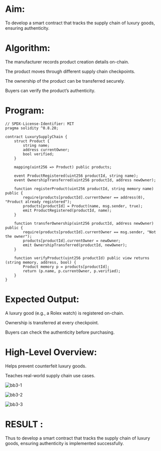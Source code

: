 # Aim:
To develop a smart contract that tracks the supply chain of luxury goods, ensuring authenticity.
# Algorithm:
The manufacturer records product creation details on-chain.


The product moves through different supply chain checkpoints.


The ownership of the product can be transferred securely.


Buyers can verify the product’s authenticity.


# Program:
```
// SPDX-License-Identifier: MIT
pragma solidity ^0.8.20;

contract LuxurySupplyChain {
    struct Product {
        string name;
        address currentOwner;
        bool verified;
    }

    mapping(uint256 => Product) public products;

    event ProductRegistered(uint256 productId, string name);
    event OwnershipTransferred(uint256 productId, address newOwner);

    function registerProduct(uint256 productId, string memory name) public {
        require(products[productId].currentOwner == address(0), "Product already registered");
        products[productId] = Product(name, msg.sender, true);
        emit ProductRegistered(productId, name);
    }

    function transferOwnership(uint256 productId, address newOwner) public {
        require(products[productId].currentOwner == msg.sender, "Not the owner");
        products[productId].currentOwner = newOwner;
        emit OwnershipTransferred(productId, newOwner);
    }

    function verifyProduct(uint256 productId) public view returns (string memory, address, bool) {
        Product memory p = products[productId];
        return (p.name, p.currentOwner, p.verified);
    }
}
```
# Expected Output:
A luxury good (e.g., a Rolex watch) is registered on-chain.


Ownership is transferred at every checkpoint.


Buyers can check the authenticity before purchasing.


# High-Level Overview:
Helps prevent counterfeit luxury goods.


Teaches real-world supply chain use cases.

![bb3-1](https://github.com/user-attachments/assets/340f7b68-9986-4c65-9572-8969dbe9d01b)

![bb3-2](https://github.com/user-attachments/assets/4d534229-77ba-4bf1-ab47-c0b94bec0eda)

![bb3-3](https://github.com/user-attachments/assets/9f521551-20a7-4b64-9bb1-961791df173c)




# RESULT : 

Thus to develop a smart contract that tracks the supply chain of luxury goods, ensuring authenticity is implemented successfully.
